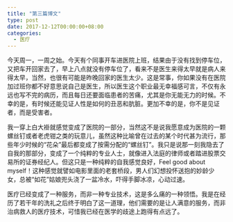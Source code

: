 ```yaml
---
title: "第三篇博文"
type: post
date: 2017-12-12T00:00:00+08:00
categories:
  - 医疗
---
```



今天周一，一周之始。今天有个同事开车进医院上班，结果由于没有找到停车位，又把车开回家去了，早上八点就没有停车位了，看来不是医生来得太早就是病人来得太早，当然，也很有可能是昨晚回家的医生太少。这是常事，你如果没有在医院加过班你都不好意思说自己是医生，所以医生这个职业最无幸福感可言，不仅有永远也写不完的病历，而且每日还要面临患者的苦痛，尤其是你无能无力的时候。不幸的是，有时候还能见证人性是如何的丑恶和肮脏。更加不幸的是，你不是见证者，而是受害者。

我一穿上白大褂就感觉变成了医院的一部分，当然这不是说我愿意成为医院的一颗螺丝钉或者老虎钳之类的玩意儿，虽然这种比喻曾在过去的某个时代甚为流行，那些年少时候的“花朵”最后都变成了按需分配的“螺丝钉”。我只是说那一刻我隐去了自我的那部分，变成了一个纯粹的专业人士，就像进入法庭的律师或者踏进股票交易所的证券经纪人。但这只是一种纯粹的自我感觉良好，Feel good about myself！这种感觉就譬如电影里面的老套桥段，男人们幻想投怀送抱的妙龄少女，总被“如花”姑娘兜头浇了一盆冷水，吓得手脚冰凉，心动过速。

医疗已经变成了一种服务，而非一种专业技术，这是多么痛的一种领悟。我是在经历了若干年的洗礼之后终于明白了这一道理，他们需要的是让人满意的服务，而非治病救人的医疗技术，可惜我已经在医学的歧途上跑得有点远了。
